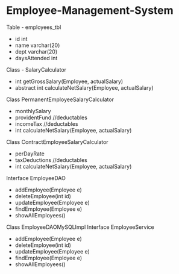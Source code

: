 # Employee-Management-System

Table - employees_tbl

- id int
- name varchar(20)
- dept varchar(20)
- daysAttended int

Class - SalaryCalculator

- int getGrossSalary(Employee, actualSalary)
- abstract int calculateNetSalary(Employee, actualSalary)

Class PermanentEmployeeSalaryCalculator

- monthlySalary
- providentFund //deductables
- incomeTax //deductables
- int calculateNetSalary(Employee, actualSalary)

Class ContractEmployeeSalaryCalculator

- perDayRate
- taxDeductions //deductables
- int calculateNetSalary(Employee, actualSalary)

Interface EmployeeDAO

- addEmployee(Employee e)
- deleteEmployee(int id)
- updateEmployee(Employee e)
- findEmployee(Employee e)
- showAllEmployees()

Class EmployeeDAOMySQLImpl
Interface EmployeeService
- addEmployee(Employee e)
- deleteEmployee(int id)
- updateEmployee(Employee e)
- findEmployee(Employee e)
- showAllEmployees()
